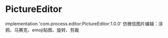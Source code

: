 # PictureEditor
implementation 'com.process.editor:PictureEditor:1.0.0'
仿微信图片编辑：涂鸦、马赛克、emoji贴图、旋转、剪裁
